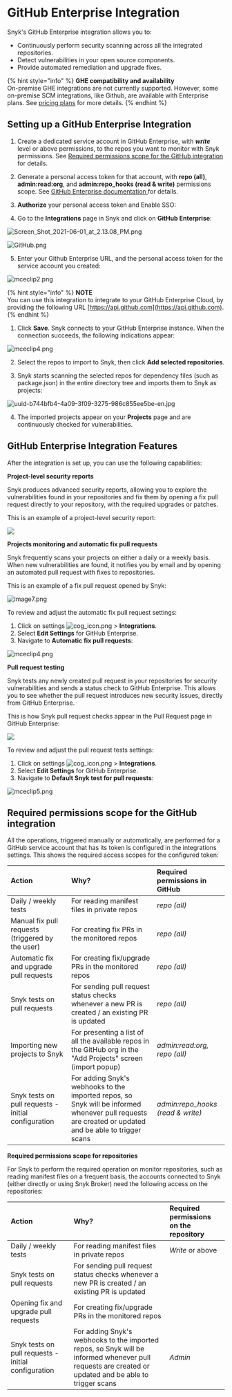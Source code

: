 # GitHub Enterprise Integration

Snyk's GitHub Enterprise integration allows you to:

* Continuously perform security scanning across all the integrated repositories.
* Detect vulnerabilities in your open source components.
* Provide automated remediation and upgrade fixes.

{% hint style="info" %}
**GHE compatibility and availability**  
On-premise GHE integrations are not currently supported. However, some on-premise SCM integrations, like Github, are available with Enterprise plans. See [pricing plans](https://snyk.io/plans/) for more details.
{% endhint %}

## Setting up a GitHub Enterprise Integration

1. Create a dedicated service account in GitHub Enterprise, with _**write**_ level or above permissions, to the repos you want to monitor with Snyk permissions. See [Required permissions scope for the GitHub integration](github-enterprise-integration.md) for details.
2. Generate a personal access token for that account, with **repo \(all\)**, **admin:read:org**, and **admin:repo\_hooks \(read & write\)** permissions scope. See [GitHub Enterprise documentation ](https://docs.github.com/en/enterprise-server@2.22/github/authenticating-to-github/creating-a-personal-access-token)for details.
3. **Authorize** your personal access token and Enable SSO:

 4. Go to the **Integrations** page in Snyk and click on **GitHub Enterprise**:

![Screen\_Shot\_2021-06-01\_at\_2.13.08\_PM.png](../../.gitbook/assets/screen_shot_2021-06-01_at_2.13.08_pm.png)

 

![GitHub.png](../../.gitbook/assets/github.png)

5. Enter your Github Enterprise URL, and the personal access token for the service account you created:

![mceclip2.png](../../.gitbook/assets/mceclip2-2-.png)

{% hint style="info" %}
**NOTE**  
You can use this integration to integrate to your GitHub Enterprise Cloud, by providing the following URL [https://api.github.com](https://api.github.com).
{% endhint %}

1. Click **Save**. Snyk connects to your GitHub Enterprise instance. When the connection succeeds, the following indications appear:

![mceclip4.png](../../.gitbook/assets/mceclip4-1-.png)

2. Select the repos to import to Snyk, then click **Add selected repositories**. 

3. Snyk starts scanning the selected repos for dependency files \(such as package.json\) in the entire directory tree and imports them to Snyk as projects:

![uuid-b744bfb4-4a09-3f09-3275-986c855ee5be-en.jpg](../../.gitbook/assets/which_repos%20%283%29%20%285%29%20%281%29.jpg)

4. The imported projects appear on your **Projects** page and are continuously checked for vulnerabilities.

## GitHub Enterprise Integration Features

After the integration is set up, you can use the following capabilities:

**Project-level security reports**

Snyk produces advanced security reports, allowing you to explore the vulnerabilities found in your repositories and fix them by opening a fix pull request directly to your repository, with the required upgrades or patches.

This is an example of a project-level security report:

![](../../.gitbook/assets/mceclip0-22-%20%282%29.png)

**Projects monitoring and automatic fix pull requests**

Snyk frequently scans your projects on either a daily or a weekly basis. When new vulnerabilities are found, it notifies you by email and by opening an automated pull request with fixes to repositories.

This is an example of a fix pull request opened by Snyk:  


![image7.png](../../.gitbook/assets/uuid-6cfdaf0b-c349-468d-fe65-4f80bad110ea-en.png)

To review and adjust the automatic fix pull request settings:

1. Click on settings ![cog\_icon.png](../../.gitbook/assets/cog_icon.png) &gt; **Integrations**.
2. Select **Edit Settings** for GitHub Enterprise.
3. Navigate to **Automatic fix pull requests**:

![mceclip4.png](../../.gitbook/assets/mceclip4%20%281%29%20%282%29%20%283%29.png)

**Pull request testing**

Snyk tests any newly created pull request in your repositories for security vulnerabilities and sends a status check to GitHub Enterprise. This allows you to see whether the pull request introduces new security issues, directly from GitHub Enterprise.

This is how Snyk pull request checks appear in the Pull Request page in GitHub Enterprise:

![](../../.gitbook/assets/uuid-87113833-be79-dbe2-8860-a3f224d654c4-en%20%282%29%20%282%29%20%283%29.png)

To review and adjust the pull request tests settings:

1. Click on settings ![cog\_icon.png](../../.gitbook/assets/cog_icon.png) &gt; **Integrations**.
2. Select **Edit Settings** for GitHub Enterprise.
3. Navigate to **Default Snyk test for pull requests**:

![mceclip5.png](../../.gitbook/assets/mceclip5%20%281%29.png)

## Required permissions scope for the GitHub integration <a id="h_01ER1W3EZ4DXGHGKT12DWQEJV2"></a>

All the operations, triggered manually or automatically, are performed for a GitHub service account that has its token is configured in the integrations settings. This shows the required access scopes for the configured token:

| **Action** | **Why?** | **Required permissions in GitHub** |
| :--- | :--- | :--- |
| Daily / weekly tests | For reading manifest files in private repos | _repo \(all\)_ |
| Manual fix pull requests \(triggered by the user\) | For creating fix PRs in the monitored repos | _repo \(all\)_ |
| Automatic fix and upgrade pull requests | For creating fix/upgrade PRs in the monitored repos | _repo \(all\)_ |
| Snyk tests on pull requests | For sending pull request status checks whenever a new PR is created / an existing PR is updated | _repo \(all\)_ |
| Importing new projects to Snyk | For presenting a list of all the available repos in the GitHub org in the "Add Projects" screen \(import popup\) | _admin:read:org, repo \(all\)_ |
| Snyk tests on pull requests - initial configuration | For adding Snyk's webhooks to the imported repos, so Snyk will be informed whenever pull requests are created or updated and be able to trigger scans | _admin:repo\_hooks \(read & write\)_ |

**Required permissions scope for repositories**

For Snyk to perform the required operation on monitor repositories, such as reading manifest files on a frequent basis, the accounts connected to Snyk \(either directly or using Snyk Broker\) need the following access on the repositories:

| **Action** | **Why?** | **Required permissions on the repository** |
| :--- | :--- | :--- |
| Daily / weekly tests | For reading manifest files in private repos | _Write_ or above |
| Snyk tests on pull requests | For sending pull request status checks whenever a new PR is created / an existing PR is updated |  |
| Opening fix and upgrade pull requests | For creating fix/upgrade PRs in the monitored repos |  |
| Snyk tests on pull requests - initial configuration | For adding Snyk's webhooks to the imported repos, so Snyk will be informed whenever pull requests are created or updated and be able to trigger scans | _Admin_ |


